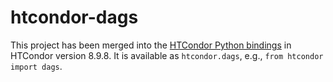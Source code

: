 # htcondor-dags

This project has been merged into the
[HTCondor Python bindings](https://htcondor.readthedocs.io/en/latest/apis/python-bindings/index.html)
in HTCondor version 8.9.8.
It is available as `htcondor.dags`, e.g., `from htcondor import dags`.
